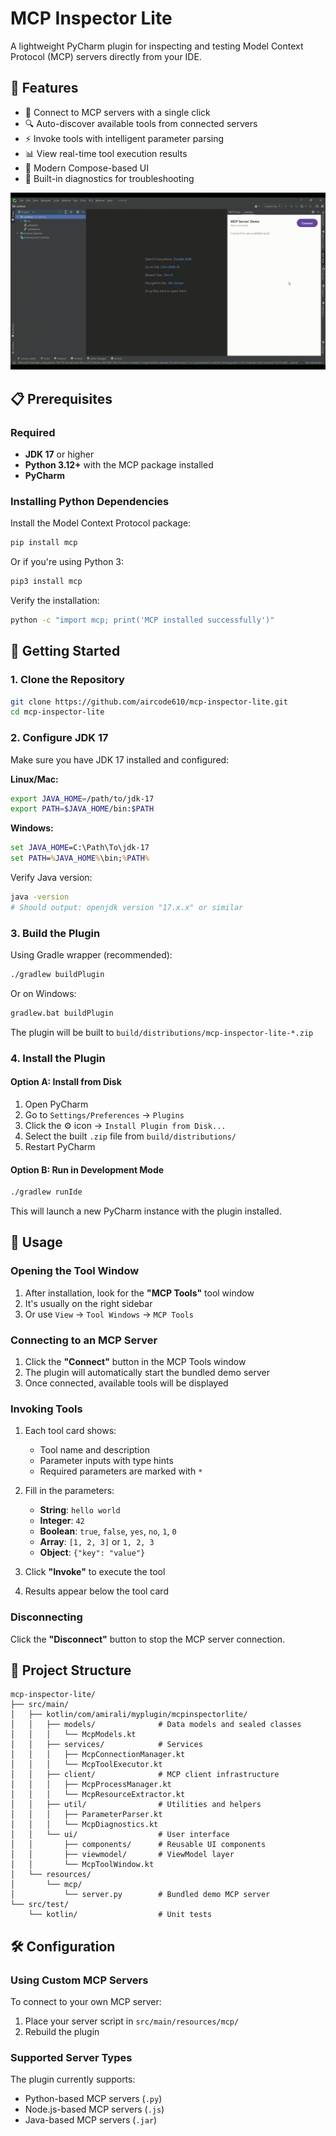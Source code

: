 # MCP Inspector Lite

A lightweight PyCharm plugin for inspecting and testing Model Context Protocol (MCP) servers directly from your IDE.

## 🌟 Features

- 🔌 Connect to MCP servers with a single click
- 🔍 Auto-discover available tools from connected servers
- ⚡ Invoke tools with intelligent parameter parsing
- 📊 View real-time tool execution results
- 🎨 Modern Compose-based UI
- 🔧 Built-in diagnostics for troubleshooting

<img src="assets/demo.gif"  alt="Here is the example"/>

## 📋 Prerequisites

### Required

- **JDK 17** or higher
- **Python 3.12+** with the MCP package installed
- **PyCharm**

### Installing Python Dependencies

Install the Model Context Protocol package:

```bash
pip install mcp
```

Or if you're using Python 3:

```bash
pip3 install mcp
```

Verify the installation:

```bash
python -c "import mcp; print('MCP installed successfully')"
```

## 🚀 Getting Started

### 1. Clone the Repository

```bash
git clone https://github.com/aircode610/mcp-inspector-lite.git
cd mcp-inspector-lite
```

### 2. Configure JDK 17

Make sure you have JDK 17 installed and configured:

**Linux/Mac:**
```bash
export JAVA_HOME=/path/to/jdk-17
export PATH=$JAVA_HOME/bin:$PATH
```

**Windows:**
```cmd
set JAVA_HOME=C:\Path\To\jdk-17
set PATH=%JAVA_HOME%\bin;%PATH%
```

Verify Java version:
```bash
java -version
# Should output: openjdk version "17.x.x" or similar
```

### 3. Build the Plugin

Using Gradle wrapper (recommended):

```bash
./gradlew buildPlugin
```

Or on Windows:
```cmd
gradlew.bat buildPlugin
```

The plugin will be built to `build/distributions/mcp-inspector-lite-*.zip`

### 4. Install the Plugin

#### Option A: Install from Disk
1. Open PyCharm
2. Go to `Settings/Preferences` → `Plugins`
3. Click the ⚙️ icon → `Install Plugin from Disk...`
4. Select the built `.zip` file from `build/distributions/`
5. Restart PyCharm

#### Option B: Run in Development Mode
```bash
./gradlew runIde
```

This will launch a new PyCharm instance with the plugin installed.

## 🎯 Usage

### Opening the Tool Window

1. After installation, look for the **"MCP Tools"** tool window
2. It's usually on the right sidebar
3. Or use `View` → `Tool Windows` → `MCP Tools`

### Connecting to an MCP Server

1. Click the **"Connect"** button in the MCP Tools window
2. The plugin will automatically start the bundled demo server
3. Once connected, available tools will be displayed

### Invoking Tools

1. Each tool card shows:
    - Tool name and description
    - Parameter inputs with type hints
    - Required parameters are marked with `*`

2. Fill in the parameters:
    - **String**: `hello world`
    - **Integer**: `42`
    - **Boolean**: `true`, `false`, `yes`, `no`, `1`, `0`
    - **Array**: `[1, 2, 3]` or `1, 2, 3`
    - **Object**: `{"key": "value"}`

3. Click **"Invoke"** to execute the tool

4. Results appear below the tool card

### Disconnecting

Click the **"Disconnect"** button to stop the MCP server connection.

## 📁 Project Structure

```
mcp-inspector-lite/
├── src/main/
│   ├── kotlin/com/amirali/myplugin/mcpinspectorlite/
│   │   ├── models/              # Data models and sealed classes
│   │   │   └── McpModels.kt
│   │   ├── services/            # Services
│   │   │   ├── McpConnectionManager.kt
│   │   │   └── McpToolExecutor.kt
│   │   ├── client/              # MCP client infrastructure
│   │   │   ├── McpProcessManager.kt
│   │   │   └── McpResourceExtractor.kt
│   │   ├── util/                # Utilities and helpers
│   │   │   ├── ParameterParser.kt
│   │   │   └── McpDiagnostics.kt
│   │   └── ui/                  # User interface
│   │       ├── components/      # Reusable UI components
│   │       ├── viewmodel/       # ViewModel layer
│   │       └── McpToolWindow.kt
│   └── resources/
│       └── mcp/
│           └── server.py        # Bundled demo MCP server
└── src/test/
    └── kotlin/                  # Unit tests
```

## 🛠️ Configuration

### Using Custom MCP Servers

To connect to your own MCP server:

1. Place your server script in `src/main/resources/mcp/`
2. Rebuild the plugin

### Supported Server Types

The plugin currently supports:
- Python-based MCP servers (`.py`)
- Node.js-based MCP servers (`.js`)
- Java-based MCP servers (`.jar`)
